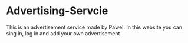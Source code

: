 # Advertising-Servcie

This is an advertisement service made by Pawel.
In this website you can sing in, log in and add your own advertisement.

